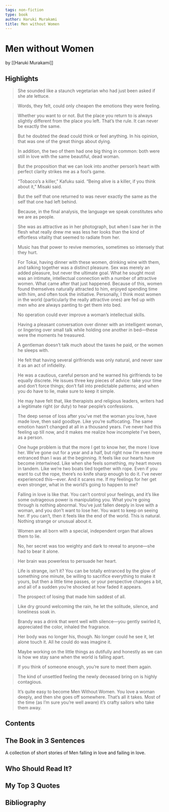 ```yaml
---
tags: non-fiction
type: book
author: Haruki Murakami
title: Men without Women
---
```


# Men without Women
by [[Haruki Murakami]]

## Highlights
> She sounded like a staunch vegetarian who had just been asked if she ate lettuce.

> Words, they felt, could only cheapen the emotions they were feeling.

> Whether you want to or not. But the place you return to is always slightly different from the place you left. That’s the rule. It can never be exactly the same.

> But he doubted the dead could think or feel anything. In his opinion, that was one of the great things about dying.

> In addition, the two of them had one big thing in common: both were still in love with the same beautiful, dead woman.

> But the proposition that we can look into another person’s heart with perfect clarity strikes me as a fool’s game.

> “Tobacco’s a killer,” Kafuku said. “Being alive is a killer, if you think about it,” Misaki said.

> But the self that one returned to was never exactly the same as the self that one had left behind.

> Because, in the final analysis, the language we speak constitutes who we are as people.

> She was as attractive as in her photograph, but when I saw her in the flesh what really drew me was less her looks than the kind of effortless vitality that seemed to radiate from her.

> Music has that power to revive memories, sometimes so intensely that they hurt.

> For Tokai, having dinner with these women, drinking wine with them, and talking together was a distinct pleasure. Sex was merely an added pleasure, but never the ultimate goal. What he sought most was an intimate, intellectual connection with a number of attractive women. What came after that just happened. Because of this, women found themselves naturally attracted to him, enjoyed spending time with him, and often took the initiative. Personally, I think most women in the world (particularly the really attractive ones) are fed up with men who are always panting to get them into bed.

> No operation could ever improve a woman’s intellectual skills.

> Having a pleasant conversation over dinner with an intelligent woman, or lingering over small talk while holding one another in bed—these were the moments he treasured.

> A gentleman doesn’t talk much about the taxes he paid, or the women he sleeps with.

> He felt that having several girlfriends was only natural, and never saw it as an act of infidelity.

> He was a cautious, careful person and he warned his girlfriends to be equally discrete. He issues three key pieces of advice: take your time and don’t force things; don’t fall into predictable patterns; and when you do have to lie, make sure to keep it simple.

> He may have felt that, like therapists and religious leaders, writers had a legitimate right (or duty) to hear people’s confessions.

> The deep sense of loss after you’ve met the woman you love, have made love, then said goodbye. Like you’re suffocating. The same emotion hasn’t changed at all in a thousand years. I’ve never had this feeling up till now, and it makes me realize how incomplete I’ve been, as a person.

> One huge problem is that the more I get to know her, the more I love her. We’ve gone out for a year and a half, but right now I’m even more entranced than I was at the beginning. It feels like our hearts have become intertwined. Like when she feels something, my heart moves in tandem. Like we’re two boats tied together with rope. Even if you want to cut the rope, there’s no knife sharp enough to do it. I’ve never experienced this—ever. And it scares me. If my feelings for her get even stronger, what in the world’s going to happen to me?

> Falling in love is like that. You can’t control your feelings, and it’s like some outrageous power is manipulating you. What you’re going through is nothing abnormal. You’ve just fallen deeply in love with a woman, and you don’t want to lose her. You want to keep on seeing her. If you can’t, then it feels like the end of the world. This is natural. Nothing strange or unusual about it.

> Women are all born with a special, independent organ that allows them to lie.

> No, her secret was too weighty and dark to reveal to anyone—she had to bear it alone.

> Her brain was powerless to persuade her heart.

> Life is strange, isn’t it? You can be totally entranced by the glow of something one minute, be willing to sacrifice everything to make it yours, but then a little time passes, or your perspective changes a bit, and all of a sudden you’re shocked at how faded it appears.

> The prospect of losing that made him saddest of all.

> Like dry ground welcoming the rain, he let the solitude, silence, and loneliness soak in.

> Brandy was a drink that went well with silence—you gently swirled it, appreciated the color, inhaled the fragrance.

> Her body was no longer his, though. No longer could he see it, let alone touch it. All he could do was imagine it.

> Maybe working on the little things as dutifully and honestly as we can is how we stay sane when the world is falling apart.

> If you think of someone enough, you’re sure to meet them again.

> The kind of unsettled feeling the newly deceased bring on is highly contagious.

> It’s quite easy to become Men Without Women. You love a woman deeply, and then she goes off somewhere. That’s all it takes. Most of the time (as I’m sure you’re well aware) it’s crafty sailors who take them away.

## Contents

## The Book in 3 Sentences
A collection of short stories of Men falling in love and failing in love.

## Who Should Read It?

## My Top 3 Quotes

## Bibliography
